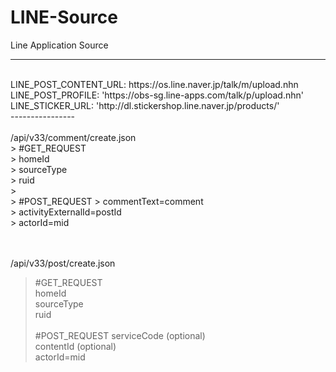 # LINE-Source<br>

Line Application Source<br>

----------------
<br>
LINE_POST_CONTENT_URL: https://os.line.naver.jp/talk/m/upload.nhn<br>
LINE_POST_PROFILE: 'https://obs-sg.line-apps.com/talk/p/upload.nhn'<br>
LINE_STICKER_URL: 'http://dl.stickershop.line.naver.jp/products/'<br>
----------------<br>
<br>
/api/v33/comment/create.json<br>
> #GET_REQUEST<br>
> homeId<br>
> sourceType<br>
> ruid<br>
> <br>
> #POST_REQUEST
> commentText=comment <br>
> activityExternalId=postId<br>
> actorId=mid<br>
<br>
<br>

/api/v33/post/create.json<br>
> #GET_REQUEST<br>
> homeId<br>
> sourceType<br>
> ruid<br>
> <br>
> #POST_REQUEST
> serviceCode (optional) <br>
> contentId (optional)<br>
> actorId=mid<br>
